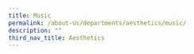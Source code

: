 ```yaml
---
title: Music
permalink: /about-us/departments/aesthetics/music/
description: ""
third_nav_title: Aesthetics
---
```


